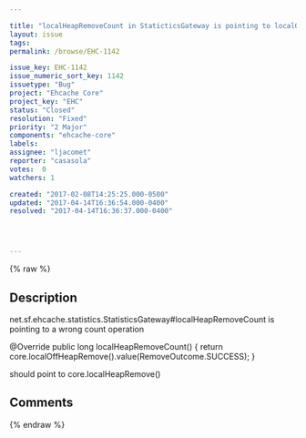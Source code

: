```yaml
---

title: "localHeapRemoveCount in StaticticsGateway is pointing to localOffHeapRemove count operation"
layout: issue
tags: 
permalink: /browse/EHC-1142

issue_key: EHC-1142
issue_numeric_sort_key: 1142
issuetype: "Bug"
project: "Ehcache Core"
project_key: "EHC"
status: "Closed"
resolution: "Fixed"
priority: "2 Major"
components: "ehcache-core"
labels: 
assignee: "ljacomet"
reporter: "casasola"
votes:  0
watchers: 1

created: "2017-02-08T14:25:25.000-0500"
updated: "2017-04-14T16:36:54.000-0400"
resolved: "2017-04-14T16:36:37.000-0400"




---
```


{% raw %}

## Description

<div markdown="1" class="description">

net.sf.ehcache.statistics.StatisticsGateway#localHeapRemoveCount is pointing to a wrong count operation

@Override
    public long localHeapRemoveCount() {
        return core.localOffHeapRemove().value(RemoveOutcome.SUCCESS);
    }

should point to core.localHeapRemove()


</div>

## Comments



{% endraw %}
